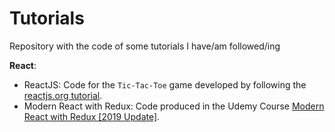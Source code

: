 # Tutorials
Repository with the code of some tutorials I have/am followed/ing

**React**:
- ReactJS: Code for the ``Tic-Tac-Toe`` game developed by following the [reactjs.org tutorial](https://reactjs.org/tutorial/tutorial.html).
- Modern React with Redux: Code produced in the Udemy Course [Modern React with Redux \[2019 Update\]](https://www.udemy.com/react-redux/).
